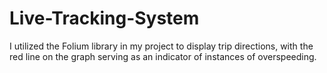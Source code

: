 # Live-Tracking-System
I utilized the Folium library in my project to display trip directions, with the red line on the graph serving as an indicator of instances of overspeeding.
